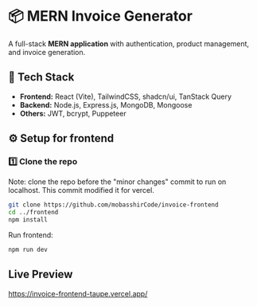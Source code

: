 # 📦 MERN Invoice Generator

A full-stack **MERN application** with authentication, product management, and invoice generation.  

## 🚀 Tech Stack
- **Frontend:** React (Vite), TailwindCSS, shadcn/ui, TanStack Query  
- **Backend:** Node.js, Express.js, MongoDB, Mongoose  
- **Others:** JWT, bcrypt, Puppeteer  

## ⚙️ Setup for frontend

### 1️⃣ Clone the repo
Note: clone the repo before the "minor changes" commit to run on localhost. This commit modified it for vercel.
```bash
git clone https://github.com/mobasshirCode/invoice-frontend
cd ../frontend
npm install
```

Run frontend:
```bash
npm run dev
```

## Live Preview
https://invoice-frontend-taupe.vercel.app/
